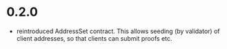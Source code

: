 # 0.2.0 

- reintroduced AddressSet contract. This allows
  seeding (by validator) of client addresses,
  so that clients can submit proofs etc.

